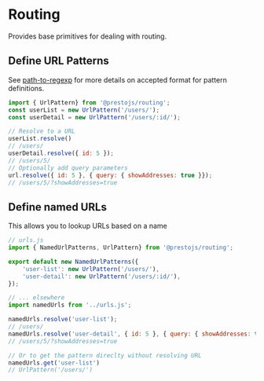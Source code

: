 # Routing

Provides base primitives for dealing with routing.

## Define URL Patterns

See [path-to-regexp](https://github.com/pillarjs/path-to-regexp) for more details on
accepted format for pattern definitions.

```js
import { UrlPattern} from '@prestojs/routing';
const userList = new UrlPattern('/users/');
const userDetail = new UrlPattern('/users/:id/');

// Resolve to a URL
userList.resolve()
// /users/
userDetail.resolve({ id: 5 });
// /users/5/
// Optionally add query parameters
url.resolve({ id: 5 }, { query: { showAddresses: true }});
// /users/5/?showAddresses=true
```

## Define named URLs

This allows you to lookup URLs based on a name

```js
// urls.js
import { NamedUrlPatterns, UrlPattern} from '@prestojs/routing';

export default new NamedUrlPatterns({
    'user-list': new UrlPattern('/users/'),
    'user-detail': new UrlPattern('/users/:id/'),
});

// ... elsewhere
import namedUrls from '../urls.js';

namedUrls.resolve('user-list');
// /users/
namedUrls.resolve('user-detail', { id: 5 }, { query: { showAddresses: true }});
// /users/5/?showAddresses=true

// Or to get the pattern direclty without resolving URL
namedUrls.get('user-list')
// UrlPattern('/users/')
```
